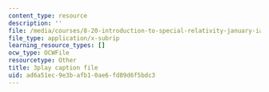 ```yaml
---
content_type: resource
description: ''
file: /media/courses/8-20-introduction-to-special-relativity-january-iap-2021/ad6a51ec9e3bafb10ae6fd89d6f5bdc3_OCQGydLI5LY.srt
file_type: application/x-subrip
learning_resource_types: []
ocw_type: OCWFile
resourcetype: Other
title: 3play caption file
uid: ad6a51ec-9e3b-afb1-0ae6-fd89d6f5bdc3
---
```

